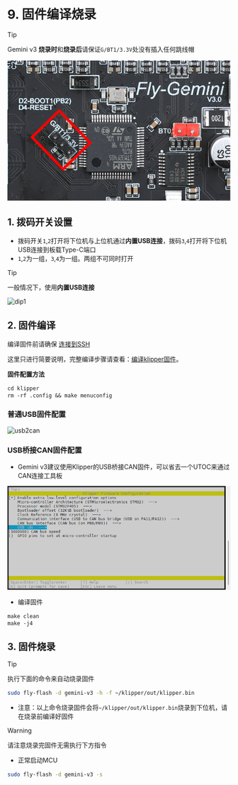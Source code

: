 # 9. 固件编译烧录

> [!TIP]
> Gemini v3 **烧录时**和**烧录后**请保证``G/BT1/3.3V``处没有插入任何跳线帽

<img src="../../images/boards/fly_gemini_v3/no_jumper.png" alt="no_jumper" style="zoom:80%;" />

## 1. 拨码开关设置

* 拨码开关``1``,``2``打开将下位机与上位机通过**内置USB连接**，拨码``3``,``4``打开将下位机USB连接到板载Type-C端口
* ``1``,``2``为一组，``3``,``4``为一组。两组不可同时打开

> [!TIP]
>
> 一般情况下，使用**内置USB连接**


![dip1](../../images/boards/fly_gemini_v3/dip1.png)

<!-- tabs:end -->

## 2. 固件编译

编译固件前请确保 [连接到SSH](/board/fly_gemini/host/FLY_π_ssh.md "点击即可跳转")

这里只进行简要说明，完整编译步骤请查看：[编译klipper固件](/board/fly_super8/firmware?id=_1-编译klipper固件 "点击即可跳转")。

**固件配置方法**

```
cd klipper
rm -rf .config && make menuconfig
```

<!-- tabs:start -->

### ****普通USB固件配置****

![usb2can](../../images/boards/fly_gemini_v3/usb.png ":no-zooom")



### ****USB桥接CAN固件配置****

* Gemini v3建议使用Klipper的USB桥接CAN固件，可以省去一个UTOC来通过CAN连接工具板

![usb2can](../../images/boards/fly_gemini_v3/usb2can.png ":no-zooom")

<!-- tabs:end -->

* 编译固件

```
make clean
make -j4
```



## 3. 固件烧录




  > [!TIP]
> 执行下面的命令来自动烧录固件

```bash
sudo fly-flash -d gemini-v3 -h -f ~/klipper/out/klipper.bin
```

* 注意：以上命令烧录固件会将``~/klipper/out/klipper.bin``烧录到下位机，请在烧录前编译好固件

>[!Warning]
>请注意烧录完固件无需执行下方指令

* 正常启动MCU

```bash
sudo fly-flash -d gemini-v3 -s
```
